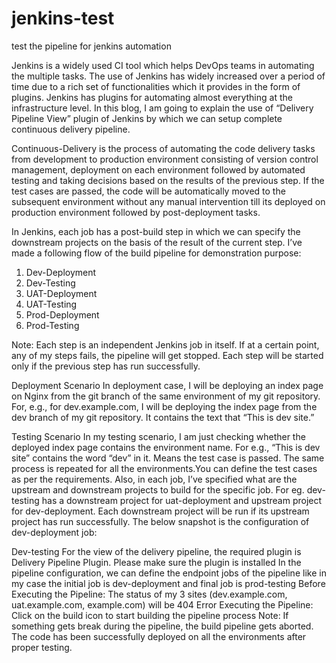 # jenkins-test
test the pipeline for jenkins automation

Jenkins is a widely used CI tool which helps DevOps teams in automating the multiple tasks. The use of Jenkins has widely increased over a period of time due to a rich set of functionalities which it provides in the form of plugins. Jenkins has plugins for automating almost everything at the infrastructure level. In this blog, I am going to explain the use of “Delivery Pipeline View” plugin of Jenkins by which we can setup complete continuous delivery pipeline.

Continuous-Delivery is the process of automating the code delivery tasks from development to production environment consisting of version control management, deployment on each environment followed by automated testing and taking decisions based on the results of the previous step. If the test cases are passed, the code will be automatically moved to the subsequent environment without any manual intervention till its deployed on production environment followed by post-deployment tasks.

In Jenkins, each job has a post-build step in which we can specify the downstream projects on the basis of the result of the current step. I’ve made a following flow of the build pipeline for demonstration purpose:
1. Dev-Deployment
2. Dev-Testing
3. UAT-Deployment
4. UAT-Testing
5. Prod-Deployment
6. Prod-Testing

Note: Each step is an independent Jenkins job in itself. If at a certain point, any of my steps fails, the pipeline will get stopped. Each step will be started only if the previous step has run successfully.

Deployment Scenario
In deployment case, I will be deploying an index page on Nginx from the git branch of the same environment of my git repository. For, e.g., for dev.example.com, I will be deploying the index page from the dev branch of my git repository. It contains the text that “This is dev site.”

Testing Scenario
In my testing scenario, I am just checking whether the deployed index page contains the environment name. For e.g., “This is dev site” contains the word “dev” in it. Means the test case is passed. The same process is repeated for all the environments.You can define the test cases as per the requirements.
Also, in each job, I’ve specified what are the upstream and downstream projects to build for the specific job. For eg. dev-testing has a downstream project for uat-deployment and upstream project for dev-deployment. Each downstream project will be run if its upstream project has run successfully. The below snapshot is the configuration of dev-deployment job:

Dev-testing
For the view of the delivery pipeline, the required plugin is Delivery Pipeline Plugin. Please make sure the plugin is installed
In the pipeline configuration, we can define the endpoint jobs of the pipeline like in my case the initial job is dev-deployment and final job is prod-testing
Before Executing the Pipeline: The status of my 3 sites (dev.example.com, uat.example.com, example.com) will be 404 Error
Executing the Pipeline: Click on the build icon to start building the pipeline process
Note: If something gets break during the pipeline, the build pipeline gets aborted.
The code has been successfully deployed on all the environments after proper testing.
